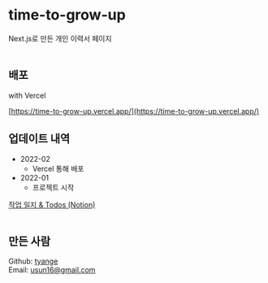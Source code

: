 # time-to-grow-up

Next.js로 만든 개인 이력서 페이지
<br>
<br>

## 배포
with Vercel

[https://time-to-grow-up.vercel.app/](https://time-to-grow-up.vercel.app/)

## 업데이트 내역

* 2022-02
    - Vercel 통해 배포
* 2022-01
    - 프로젝트 시작

[작업 일지 & Todos (Notion)](https://tyange.notion.site/time-to-grow-up-Next-js-0ccdce7f094a43499cf14f31a7adaea1)
<br>
<br>

## 만든 사람

Github: [tyange](https://github.com/tyange)
<br>
Email: [usun16@gmail.com](mailto:usun16@gmail.com)